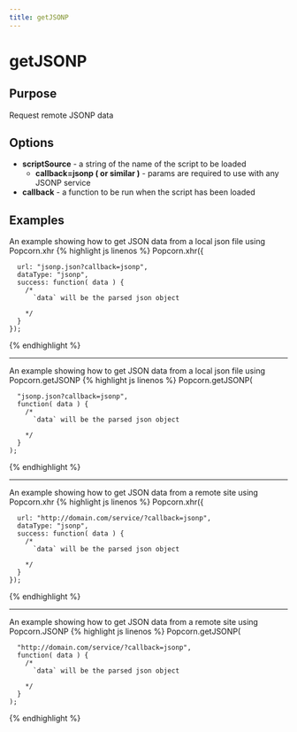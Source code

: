 ```yaml
---
title: getJSONP
---
```

# getJSONP #

## Purpose ##

Request remote JSONP data

## Options ##

* **scriptSource** - a string of the name of the script to be loaded
  * **callback=jsonp ( or similar )** - params are required to use with any JSONP service
* **callback** - a function to be run when the script has been loaded

## Examples ##

An example showing how to get JSON data from a local json file using Popcorn.xhr
{% highlight js linenos %}
    Popcorn.xhr({

      url: "jsonp.json?callback=jsonp",
      dataType: "jsonp",
      success: function( data ) {
        /*
          `data` will be the parsed json object

        */
      }
    });
{% endhighlight %}

----------

An example showing how to get JSON data from a local json file using Popcorn.getJSONP
{% highlight js linenos %}
    Popcorn.getJSONP(

      "jsonp.json?callback=jsonp",
      function( data ) {
        /*
          `data` will be the parsed json object

        */
      }
    );
{% endhighlight %}

----------

An example showing how to get JSON data from a remote site using Popcorn.xhr
{% highlight js linenos %}
    Popcorn.xhr({

      url: "http://domain.com/service/?callback=jsonp",
      dataType: "jsonp",
      success: function( data ) {
        /*
          `data` will be the parsed json object

        */
      }
    });
{% endhighlight %}

----------

An example showing how to get JSON data from a remote site using Popcorn.JSONP
{% highlight js linenos %}
    Popcorn.getJSONP(

      "http://domain.com/service/?callback=jsonp",
      function( data ) {
        /*
          `data` will be the parsed json object

        */
      }
    );
{% endhighlight %}
